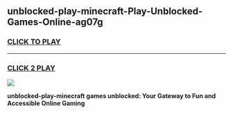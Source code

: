 
## unblocked-play-minecraft-Play-Unblocked-Games-Online-ag07g
<h3>
<a href="https://premium76.site?title=unblocked-play-minecraft&ref=25A">CLICK TO PLAY</a></h3>
<hr>

<h3>
<a href="https://premium76.site?title=unblocked-play-minecraft&ref=25A">CLICK 2 PLAY</a>
  
</h3>

<a href="https://premium76.site?title=unblocked-play-minecraft&ref=25A"><img src="https://clearcache.store/games.png"></a>


**unblocked-play-minecraft games unblocked: Your Gateway to Fun and Accessible Online Gaming**
